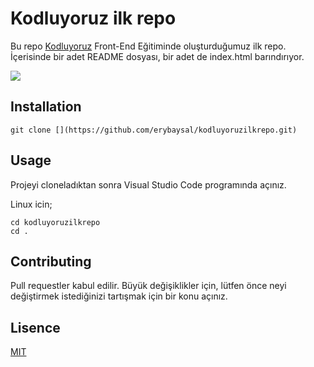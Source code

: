 # Kodluyoruz ilk repo

Bu repo [Kodluyoruz](https://www.kodluyoruz.org/) Front-End Eğitiminde oluşturduğumuz ilk repo. İçerisinde bir adet README dosyası, bir adet de index.html barındırıyor.

![ ](‪C:\Users\eryba\OneDrive\Masaüstü\ödevGİt\kodluyoruzilkrepo\ödev.png)

## Installation

```text
git clone [](https://github.com/erybaysal/kodluyoruzilkrepo.git)
```

## Usage

Projeyi cloneladıktan sonra Visual Studio Code programında açınız.

Linux icin;

```text
cd kodluyoruzilkrepo 
cd .
```

## Contributing

Pull requestler kabul edilir. Büyük değişiklikler için, lütfen önce neyi değiştirmek istediğinizi tartışmak için bir konu açınız.

## Lisence

[MIT](https://choosealicense.com/licenses/mit/)
